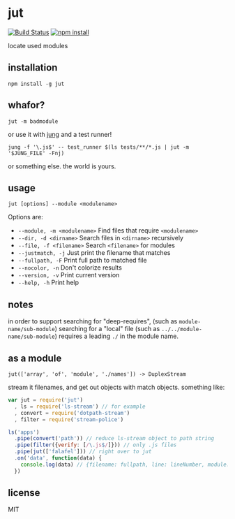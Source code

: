 jut
===

[![Build Status](http://img.shields.io/travis/jarofghosts/jut.svg?style=flat)](https://travis-ci.org/jarofghosts/jut)
[![npm install](http://img.shields.io/npm/dm/jut.svg?style=flat)](https://www.npmjs.org/package/jut)

locate used modules

## installation

`npm install -g jut`

## whafor?

`jut -m badmodule`

or use it with [jung](https://github.com/jarofghosts/jung) and a test runner!

`jung -f '\.js$' -- test_runner $(ls tests/**/*.js | jut -m '$JUNG_FILE' -Fnj)`

or something else. the world is yours.

## usage

`jut [options] --module <modulename>`

Options are:

* `--module, -m <modulename>` Find files that require `<modulename>`
* `--dir, -d <dirname>` Search files in `<dirname>` recursively
* `--file, -f <filename>` Search `<filename>` for modules
* `--justmatch, -j` Just print the filename that matches
* `--fullpath, -F` Print full path to matched file
* `--nocolor, -n` Don't colorize results
* `--version, -v` Print current version
* `--help, -h` Print help

## notes

in order to support searching for "deep-requires", (such as
`module-name/sub-module`) searching for a "local" file (such as
`../../module-name/sub-module`) requires a leading `./` in the module name.

## as a module

`jut(['array', 'of', 'module', './names']) -> DuplexStream`

stream it filenames, and get out objects with match objects.
something like:

```js
var jut = require('jut')
  , ls = require('ls-stream') // for example
  , convert = require('dotpath-stream')
  , filter = require('stream-police')

ls('apps')
  .pipe(convert('path')) // reduce ls-stream object to path string
  .pipe(filter({verify: [/\.js$/]})) // only .js files
  .pipe(jut(['falafel'])) // right over to jut
  .on('data', function(data) {
    console.log(data) // {filename: fullpath, line: lineNumber, module: 'falafel'}
  })
```

## license

MIT
